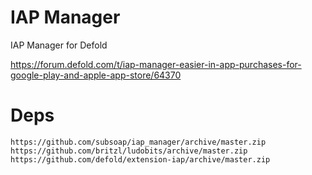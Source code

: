 # IAP Manager
IAP Manager for Defold

https://forum.defold.com/t/iap-manager-easier-in-app-purchases-for-google-play-and-apple-app-store/64370

# Deps
```
https://github.com/subsoap/iap_manager/archive/master.zip
https://github.com/britzl/ludobits/archive/master.zip
https://github.com/defold/extension-iap/archive/master.zip

```
